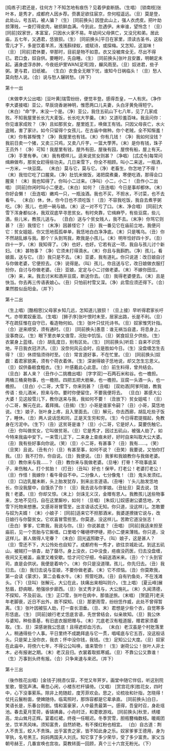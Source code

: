 <!-- { "loadSidebar": true } -->
[捣练子]君还是，往何方？不知怎地有痕伤？见着伊妾断肠。（生唱）
[锁南枝]张叶本，是秀才，成都府人因乡荐。赍裹足欲往宸京，奈何程遥远。（旦）莫是登，此处山，号五矶，被人骗？（生）
[同前换头] 因登此山上，强人衣虎皮。把叶劫掠薄贱，一查打得皮肉，破损鲜血满。今到此，忽遇伊。未审谁，望怜念！（旦）
[同前]奴家世，本富室，只因水火家不易。年幼间父母俱亡，又没兄和弟。居此庙，五七年，又遇君，恁狼狈。（生）
[同前换头]平日在家里，须读古圣书，这般雪儿才下，多是饮着羊羔，浅浅斟绿蚁，或赋诗，或探梅。又怎知，这滋味！（旦）
[同前]君休要，举那时，目前是物不如意。衣又没被席全无，尽出不得已。君口食，奴自供。要睡时，先自睡。（生）
[同前换头]张叶且安置，明朝定未起。遍身虚浮赤肿，今夜纸炉里WAN[足弯]跧，軃风雨至。（旦）奴进君，些子粥。更与君，旧纸被。
（生白）衣食全无眼下忧，谁知今日祸临头！（旦）愁人莫向愁人说。（合）说与愁人辗转愁。（并下）

第十一出

（末做李大公出唱）[豆叶黄]瑞雪纷纷，便觉丰登。感得吾皇，一人有庆。（净作李大婆接唱）亚公，早辰烧香谢神明，惟愿两口儿夫妻，头白牙黄免得短宁。
（末白）“命”字，末没一个是。（净）亚公，我住五矶山下七八年，见了几家成败。不知我屋里长长亢大麦饭，长长吃大芋羹。（末）又道珍羞百味。我且问你：你见谁家成败？（净）且如那贫女，屋里姓王，唤做王有钱。只因父母丧亡，水火盗贼，害了家计。如今只留得个女孩儿，在古庙中做种。你个老贼，全不知惭羞！（末）你有甚惭愧？（净）我屋里也有钱。（末）你有几钱！（净）我如何没钱？我前日卖一个猪，又卖三只鸡，又卖八斤芋，一篮大荸荠。（末）是你有钱，珠子王员外！（净）可知！我屋里有钱，屋外有田，屋後有园，屋傍有船，屋上有天。（净）手里有拳。（末）我有模样儿。适来说贫女则甚？（净唱）
[忒忒令]每常问缉麻做布，那贫女赶得些功夫。几日来雪下，你全不相顾。叫小二来送，一瓶酒，一方米，一块豆腐。
（末白）莫与它，莫与它。（净）老畜生，你怎地了不得！（末）我怕它吃了口腥臭。（净）肚饥米做饭，渴把腐煮羹，寒便吃酒，那得会口腥臭！（末）我也知得了。你叫小二过来。（净叫）小二，小二！（丑作小二出唱）
[同前]你闲时叫小二便走。（末白）如何？（丑连唱）今日是事却都休。（末）你好会懒！（丑连唱）嫩鸡一只，一瓶浊酒。我也不买，不担水，不讨菜，也不去看牛。
（末白）休，休，你今日也不须吃饭！（丑）不容我吃饭，我自去煮芋粥吃。（净）孩儿，也把一碗与娘。（末）这一对不亏了口。（末、净合唱）
[同前]大雪下浑身都似冰，我双双底早寻思贫女。有时央靠，它缉麻苧，有些豆腐，些儿酒，些儿米，教孩儿送与。
（丑白）送与个贫女贱人，我不去。（末净）你骂它则甚？（丑）我怪它！（末净）因甚怪它？（丑）我一番见它在庙前立地，我便问它：贫女姐姐，你又恁地孤孤单单，我恁地白白净净底。（末）只是嘴乌。（丑）你不然胡乱嫁与我。那个丫头到骂我，欺我是小孩儿。（末）明年恰好四十岁。（丑）四十一岁。（末）我知得了。（净）也好，也好。它若有这一项，我自与孩儿讨个新妇。（末）甚物事？（净）它须未打得滴水。（末）你且与我斟酌。（净）孩儿，看娘面，送与它。（丑）我只是不去。（末）亚婆，我有道礼。你只说道：改日娘自讨与你做老婆，它便担去。（净）说得是。（叫）孩儿，你且送与它，改日娘做衣服打扮你，自讨与你做老婆。（丑）亚娘，定定与小二讨做老婆。（末）不嫁你田庄。（净）来，来。我去讨米和酒并豆腐，断送你去。（丑）我得老婆便去。（末）且是快当。你去再三传语表娘心。（丑）只怕前村雪又深。（净）此雪应须还得下。（合）果然胜似岳阳金。（并下）

第十二出

（生上唱）[酷相思]父母家乡知几远，怎知道儿狼狈！（旦上接）早听得君家长吁气，亦带累奴垂泪。（生唱）
[狮子序]张叶恨时未至，居家出路，长是不利。（旦）不在疏狂惟在自守已，看造物何如。（生）张叶只仗托诗书。（旦）奴家惟凭针指。（合）逆来顺受，须有通时。（旦）
[同前换头]愚意：谁无祸当自遣，将息身上，没事商议。（生）眼下里衣单又值雪，况肚中饥馁。（旦）粥食奴旦夕供些。（生）衣裳身上蓝缕。（合）胡乱度日，别有区处。（生）
[同前换头]听启：自来不识恁地，平日我衣冠济济。（旦）没奈何风云会时，应是胜如今日。（生）没盘缠怎生去得？（旦）休烦恼须待时至。（合）常言道好事，不在忙里。（旦）
[同前换头]奴觑：着君家貌美，须有个荷衣着体。（生）深谢得娘子恁地说，却又怎生忘恩义。（旦）奴供备粝食粗衣。（生）叶感戴此心此意。（合）前生料得，曾共结会。
（旦白）甚人来？（丑作小二挑檐出唱）
[字字双]一石两石米和谷。也一檐担。两桶三桶臭物事，也一檐担。四把五把大枥柴，也一檐担。豆腐一头酒一头，也一檐担。
（旦白）小二哥，大雪下，你来则甚？（丑唱）
[双劝酒]阿爹阿娘，教我传语：些儿酒米，担来与你。要时你便留住，不要我便将去。
（旦白）甚感大公大婆！见这般雪儿下，教你送来与我，我如何不要！（丑放下）贫女姐喏！（旦）小二哥，解元在此，着拜揖。（丑揖）（生）小哥是谁家令嗣？（丑）小哥，莫恁地说。（生）娘子，张叶身上疼，且入里面去。（旦）解元，你去西廊，胡乱吃些子饭了，睡休。（丑）两人说话恁和同，正是天生穷和穷。（生）今日得君提掇起，免教身在污泥中。（生下）（丑）这贫哥是谁？（旦）小二哥，它是好人，莫要伤触它。（丑）你叫做贫女，它叫做贫哥。（旦）它是秀才，因过五矶山，被强人劫了，如今特来我庙中安下。一来雪儿正下，二来身上查痕未好，好时自来叫取大公大婆。（丑）我有些好事向你说。（笑）（旦）小二哥，有甚事？（丑）我有……。（笑）（旦笑）且说。（丑有介）（旦）有甚至事，如何不说？（丑笑）我要说，又怕你打我。（旦）我不打你，你自说。（丑）我便说。（丑）我爹和我娘教你与我做老婆。（旦）教你来与我……？（丑）教你来与我做老婆。（旦唾）打脊！不晓事底呆子，来伤触人。打个贫胎！（打丑）（丑叫）好也！保甲，打老公！老婆打老公！（旦）作怪！我嫁你！看牛骨自不中。二分像人，七分像鬼！（丑）鬼头发须红。（旦）口边乳腥未断，头上胎发犹存，到来出言道语。（丑唾）丫头儿胎发恁地长，你没我屋中，自饿杀了你！（旦）我去说与你爹娘。（丑扯旦）莫去说，饶我！老婆。（旦）你却又惊。（末上）剑诛无义汉，金赠有恩人。我教孩儿送些物事来，怎地不见归，自在这里厮吵，如何！（旦唱）
[朱奴儿]奴感谢公婆恁地，大雪下托物来想惠。又感哥哥冒雪至，出言语话忒无知。你只道，没这样儿。怎敢要与奴为夫婿！（末）小娘子：
[同前]适来它不担那酒米，我婆遂撩拨它说与，改日娘行与你娶贫女。它欢喜冒雪担至。你莫道，没这样儿。苦欺它道没张志！
（丑白）爹爹，它欺我，我说与你。（旦）你说甚底？（丑唱）
[同前]我适来担至庙前，见一个苦胎与它厮缠。口里唱个囄嗹啰啰嗹，把小二便来薄贱。你只道，没这样儿。甚人做得人宅眷？
（末白）回光返照歇子。（叫）娘子，这是甚人？（旦）雪还不下，大公怜处也自知了。成都府有一秀才，欲往京城赴试。到这五矶山，被贼打一铁杳，劫了罄尽。身上没衣，口中没食，疮痕没药医，归去没盘缠，夜间又无被盖，庙里又难安歇。恰才问它仔细，令嗣送酒米来。（丑）个丫头到官司，直是会供状。我便是着响个。（末）你只是没道理。孩儿，你先归去。（丑）我归去。（丑）我归去说与亚娘，不要你做老婆。（末）它不烦恼。（丑）你莫欺我，第一会读《蒙求》，第二会看水牛。（末）照管吃跌。（丑）自有钓鱼处，不在浅滩头。（下）（旦叫）张解元，大公在此，扶痛出来相叫则介。（生上唱）
[夏云峰]展愁眉，舒病眼，勉强徐步廊西。（旦）张丈秀才且与，大公施礼。（末）久闻清德，不探知，不及前诣。（生）正□雪，张叶在病中，那值逆旅。（末唱）
[贺筵开]老夫年老脚衰，近日不出外，故不探知。（旦）那更雨雪，纷纷恁作威，此处不曾得暂离。（生）张叶因被狂人劫，打一查长泪垂。（旦、末）君想是少些个衣，自觉寒多形恁底。（生）
[同前]娘行老丈恁底言语，先世曾结会，似亲故知。（旦）我公休与婆知，种些善基，有旧底衣服把赠与。（末）兀底老汉有粗道服，赠君家须着取。（生、旦）深感谢我公恁底！且得遮却血污衣。
（末白）老汉虽是个村肐落里人，稍通得些个人事。平日里终不成跪拜底与它一贯，唱喏底与它五百，没这般话头。只是架上没你衣，我衣；怀中没你钱，我钱。（生）足知公公大度。（旦）奴家在此庙中，将傍六七年，不得公公叫唤，谁来管你！（生）谢荷公公！张叶人非土木，必有报谢之期。（末）老汉且归。衣裳着取抵寒威。（旦）不靠公公又靠谁！（生）万事到头终有报。（合）只争来速与来迟。（并下）

第十三出

（後作胜花出唱）[金钱子]桃杏仪容，不觉又年笄岁。画堂中随它伴侣，听这别院笙歌，管弦声沸。蓦忽心闲，小楼东栏杆镇倚。（又唱）
[赏宫花序]胜花女，四时中，心下没事萦系。除非上苑随趁，度芳菲欢会。思之，论梳妆和针指，怎晓得！仗托云鬟粉面，使婢随侍。临鸾照时，那饰容都是它辈承直。
[同前换头]白日，笑语长是，乐春台则剧。情和富豪家，人中最贵最第一。感得，吾皇时召，身赴瑶池。春去夏月芰荷，香镇拂鼻。小舟时泛，和菱歌游戏。
[同前换头]秋至，绣楼高，龙山耸月正辉。宴着红裙，终夜一任眠迟。冬季赏雪，胆瓶簪梅数枝。暖阁团坐，饮羊羔风味。须知富贵，自然娇艳，有不搽红粉也相宜。
（白）自古道：荆人不贵玉，蛟人不贵珠。出乎富贵之家，皆不知此身之乐。奴家爹爹王德用，身为宰执，名号黑王。妈妈两国夫人刘氏。知它享了多少荣华，受了多少富贵。家父当朝号赫王，几番宣唤也宫妆。莫教转面一回顾，真个三十六宫无粉光。（下）

